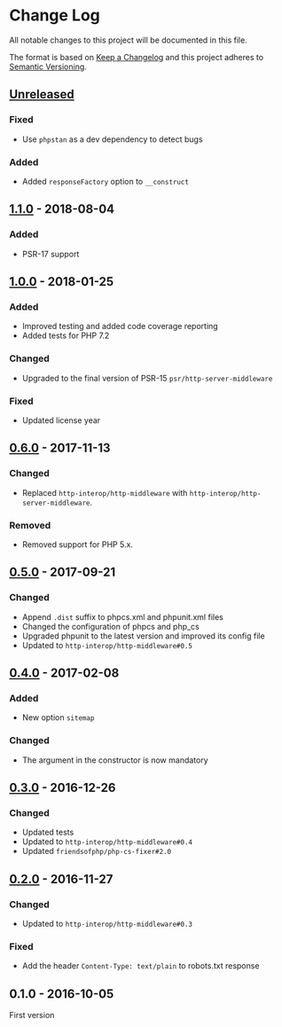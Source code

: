 # Change Log

All notable changes to this project will be documented in this file.

The format is based on [Keep a Changelog](http://keepachangelog.com/) 
and this project adheres to [Semantic Versioning](http://semver.org/).

## [Unreleased]

### Fixed

- Use `phpstan` as a dev dependency to detect bugs

### Added

- Added `responseFactory` option to `__construct`

## [1.1.0] - 2018-08-04

### Added

- PSR-17 support

## [1.0.0] - 2018-01-25

### Added

- Improved testing and added code coverage reporting
- Added tests for PHP 7.2

### Changed

- Upgraded to the final version of PSR-15 `psr/http-server-middleware`

### Fixed

- Updated license year

## [0.6.0] - 2017-11-13

### Changed

- Replaced `http-interop/http-middleware` with  `http-interop/http-server-middleware`.

### Removed

- Removed support for PHP 5.x.

## [0.5.0] - 2017-09-21

### Changed

- Append `.dist` suffix to phpcs.xml and phpunit.xml files
- Changed the configuration of phpcs and php_cs
- Upgraded phpunit to the latest version and improved its config file
- Updated to `http-interop/http-middleware#0.5`

## [0.4.0] - 2017-02-08

### Added

- New option `sitemap`

### Changed

- The argument in the constructor is now mandatory

## [0.3.0] - 2016-12-26

### Changed

- Updated tests
- Updated to `http-interop/http-middleware#0.4`
- Updated `friendsofphp/php-cs-fixer#2.0`

## [0.2.0] - 2016-11-27

### Changed

- Updated to `http-interop/http-middleware#0.3`

### Fixed

- Add the header `Content-Type: text/plain` to robots.txt response

## 0.1.0 - 2016-10-05

First version

[Unreleased]: https://github.com/middlewares/robots/compare/v1.1.0...HEAD
[1.1.0]: https://github.com/middlewares/robots/compare/v1.0.0...v1.1.0
[1.0.0]: https://github.com/middlewares/robots/compare/v0.6.0...v1.0.0
[0.6.0]: https://github.com/middlewares/robots/compare/v0.5.0...v0.6.0
[0.5.0]: https://github.com/middlewares/robots/compare/v0.4.0...v0.5.0
[0.4.0]: https://github.com/middlewares/robots/compare/v0.3.0...v0.4.0
[0.3.0]: https://github.com/middlewares/robots/compare/v0.2.0...v0.3.0
[0.2.0]: https://github.com/middlewares/robots/compare/v0.1.0...v0.2.0
